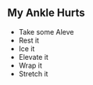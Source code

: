My Ankle Hurts
--------------
* Take some Aleve
* Rest it
* Ice it
* Elevate it
* Wrap it
* Stretch it

